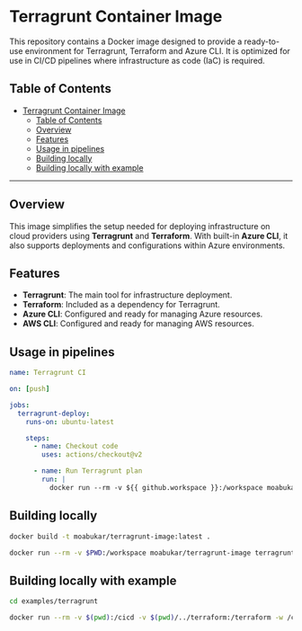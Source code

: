 # Terragrunt Container Image

This repository contains a Docker image designed to provide a ready-to-use environment for Terragrunt, Terraform and Azure CLI. It is optimized for use in CI/CD pipelines where infrastructure as code (IaC) is required.

## Table of Contents
- [Terragrunt Container Image](#terragrunt-container-image)
  - [Table of Contents](#table-of-contents)
  - [Overview](#overview)
  - [Features](#features)
  - [Usage in pipelines](#usage-in-pipelines)
  - [Building locally](#building-locally)
  - [Building locally with example](#building-locally-with-example)

---

## Overview

This image simplifies the setup needed for deploying infrastructure on cloud providers using **Terragrunt** and **Terraform**. With built-in **Azure CLI**, it also supports deployments and configurations within Azure environments.

## Features

- **Terragrunt**: The main tool for infrastructure deployment.
- **Terraform**: Included as a dependency for Terragrunt.
- **Azure CLI**: Configured and ready for managing Azure resources.
- **AWS CLI**: Configured and ready for managing AWS resources.
  
## Usage in pipelines

```yaml
name: Terragrunt CI

on: [push]

jobs:
  terragrunt-deploy:
    runs-on: ubuntu-latest

    steps:
      - name: Checkout code
        uses: actions/checkout@v2

      - name: Run Terragrunt plan
        run: |
          docker run --rm -v ${{ github.workspace }}:/workspace moabukar/terragrunt-image terragrunt plan
```

## Building locally

```bash
docker build -t moabukar/terragrunt-image:latest .

docker run --rm -v $PWD:/workspace moabukar/terragrunt-image terragrunt plan
```

## Building locally with example

```sh
cd examples/terragrunt

docker run --rm -v $(pwd):/cicd -v $(pwd)/../terraform:/terraform -w /cicd moabukar/terragrunt-image terragrunt init
```